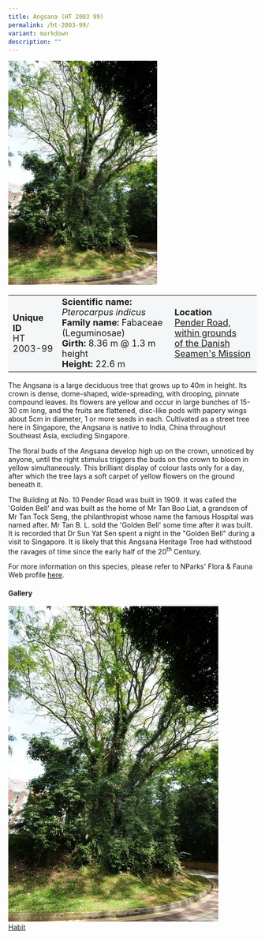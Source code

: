 ```yaml
---
title: Angsana (HT 2003 99)
permalink: /ht-2003-99/
variant: markdown
description: ""
---
```

<div class="isomer-image-wrapper">
<img style="width: 60%" src="/images/Heritage_trees_photos/pteind_ht2003-99_habit.jpg">
</div><table style="minWidth: 100px; font-size: 18px; background: #F4F6F7">
<tbody><tr>
<td rowspan="1" colspan="1">
<strong>Unique ID</strong>
<br>HT 2003-99
</td>
<td rowspan="1" colspan="1">
	<strong>Scientific name:</strong> <em>Pterocarpus indicus</em>
<br><strong>Family name: </strong>Fabaceae (Leguminosae)
<br><strong>Girth: </strong>8.36 m @ 1.3 m height
<br><strong>Height: </strong>22.6 m
</td>
<td rowspan="1" colspan="1">
<strong>Location</strong><a href="https://www.onemap.gov.sg/?lat=1.273071000000389&amp;lng=103.81509700000404">
 <br>Pender Road, within grounds<br>of the Danish Seamen's Mission</a>
</td>
</tr>
</tbody>
</table>
<p>The Angsana is a large deciduous tree that grows up to 40m in height. Its crown is dense, dome-shaped, wide-spreading, with drooping, pinnate compound leaves. Its flowers are yellow and occur in large bunches of 15-30 cm long, and the fruits are flattened, disc-like pods with papery wings about 5cm in diameter, 1 or more seeds in each. Cultivated as a street tree here in Singapore, the Angsana is native to India, China throughout Southeast Asia, excluding Singapore.</p>
  
<p>The floral buds of the Angsana develop high up on the crown, unnoticed by anyone, until the right stimulus triggers the buds on the crown to bloom in yellow simultaneously. This brilliant display of colour lasts only for a day, after which the tree lays a soft carpet of yellow flowers on the ground beneath it.</p>
	
<p>The Building at No. 10 Pender Road was built in 1909. It was called the 'Golden Bell' and was built as the home of Mr Tan Boo Liat, a grandson of Mr Tan Tock Seng, the philanthropist whose name the famous Hospital was named after. Mr Tan B. L. sold the 'Golden Bell' some time after it was built. It is recorded that Dr Sun Yat Sen spent a night in the "Golden Bell" during a visit to Singapore. It is likely that this Angsana Heritage Tree had withstood the ravages of time since the early half of the 20<sup>th</sup> Century.</p>

<p>For more information on this species, please refer to NParks' Flora &amp; Fauna Web profile <a href="https://www.nparks.gov.sg/florafaunaweb/flora/3/0/3093">here</a>.</p>

<h4><b>Gallery</b></h4>
<div class="isomer-card-grid">
<a href="/images/Heritage_trees_photos/pteind_ht2003-99_habit.jpg" class="isomer-card">
<div class="isomer-card-image">
<div class="isomer-image-wrapper"><img src="/images/Heritage_trees_photos/pteind_ht2003-99_habit.jpg"></div></div>
<div class="isomer-card-body"><div class="isomer-card-title">Habit</div></div></a><p>
</p></div>